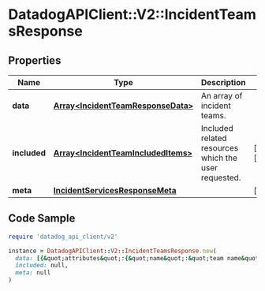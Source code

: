 # DatadogAPIClient::V2::IncidentTeamsResponse

## Properties

| Name | Type | Description | Notes |
| ---- | ---- | ----------- | ----- |
| **data** | [**Array&lt;IncidentTeamResponseData&gt;**](IncidentTeamResponseData.md) | An array of incident teams. |  |
| **included** | [**Array&lt;IncidentTeamIncludedItems&gt;**](IncidentTeamIncludedItems.md) | Included related resources which the user requested. | [optional][readonly] |
| **meta** | [**IncidentServicesResponseMeta**](IncidentServicesResponseMeta.md) |  | [optional] |

## Code Sample

```ruby
require 'datadog_api_client/v2'

instance = DatadogAPIClient::V2::IncidentTeamsResponse.new(
  data: [{&quot;attributes&quot;:{&quot;name&quot;:&quot;team name&quot;},&quot;id&quot;:&quot;00000000-0000-0000-0000-000000000000&quot;,&quot;type&quot;:&quot;teams&quot;}],
  included: null,
  meta: null
)
```

